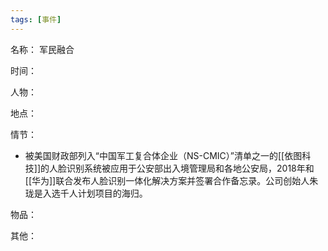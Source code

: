 ```yaml
---
tags: [事件]
---
```


名称：
军民融合

时间：

人物：

地点：

情节：
- 被美国财政部列入“中国军工复合体企业（NS-CMIC）”清单之一的[[依图科技]]的人脸识别系统被应用于公安部出入境管理局和各地公安局，2018年和[[华为]]联合发布人脸识别一体化解决方案并签署合作备忘录。公司创始人朱珑是入选千人计划项目的海归。

物品：

其他：
